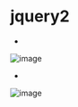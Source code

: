 # jquery2

-
![image](https://user-images.githubusercontent.com/54789601/113683200-e3a47e80-96fe-11eb-8635-d2c1aea23707.png)

-
![image](https://user-images.githubusercontent.com/54789601/113683209-e56e4200-96fe-11eb-965d-8428e4e8a4ef.png)
